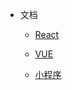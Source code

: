 * 文档

  * [React](Note/React/README.md)

  * [VUE](Note/vue/README.md)

  * [小程序](Note/小程序/README.md)
